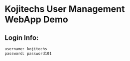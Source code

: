 # Kojitechs User Management WebApp Demo

## Login Info:
```sh
username: kojitechs
password: password101
```
